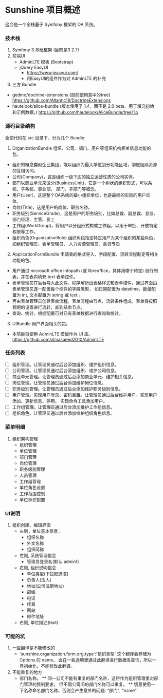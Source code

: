 Sunshine 项目概述
========

这会是一个全栈基于 Symfony 框架的 OA 系统。

### 技术栈

1. Symfony 3 基础框架 (目前是3.2.7)
2. 前端UI
    * AdminLTE 模板 (Bootstrap)
    * jQuery EasyUI
        * https://www.jeasyui.com/
        * 用EasyUI的组件作为对 AdminLTE 的补充
3. 三方 Bundle
  - gedmo/doctrine-extensions (目前使用其中的tree)
    https://github.com/Atlantic18/DoctrineExtensions
  - hautelook/alice-bundle (版本使用了 1.4，而不是 2.0 beta。用于填充初始和示例数据。)
    https://github.com/hautelook/AliceBundle/tree/1.x

### 源码目录结构

全部代码在 src 目录下，分为几个 Bundle:

1. OrganizationBundle 组织、公司、部门、用户等组织机构相关信息功能的包。
* 组织的概念类似企业集团，能以组织为最大单位划分功能区域，彻底阻隔资源的互相访问。
* 公司(Company)，这是组织一级下边的独立运营性质的公司实体。
* 部门以商业单元来区分(BusinessUnit)，它是一个树状的组织形式，可以系统、子系统、事业部、
  部门、子部门等概念。
* 用户(User)，这是整个OA系统的最小组织单位，也是最终的实际的用户实体。
* 岗位(Title)，这是用户的岗位、职务名称。
* 职务级别(ServiceGrade)，这是用户的职务级别，比如总裁、副总裁、总监、部门经理、主管、员工
* 工作组(WorkGroup)，将用户以分组形式构成工作组，以用于审批、开放特定权限等工作。
* 组织角色(OrganizationRole) 组织角色指定特定用户为某个组织的某些角色，如组织管理员、表单管理员、
  人力资源管理员、薪资专员

2. ApplicationFormBundle 申请表的格式导入、字段配置、流转流程制定等相关功能的包。
* 用户通过 microsoft office infopath (或 libreoffice，具体用哪个待定) 自行制表，并在表内填充 text 表单控件。
* 表单管理员在后台导入此文件，程序解析出表格样式和表单控件，通过界面由表单管理员逐一配置每个控件的字段类型，
  如日期配置为 datetime，数量配置为 int, 文本配置为 string 或 text 。
* 再由表单管理员创建表单流程，表单流程由节点、流转条件组成。表单将按照预期的设置进行流转，直到结束节点。
* 查询、统计。根据配置可对已有表单数据进行查询和统计。

3. UIBundle 用户界面相关的包。
* 本项目将使用 AdminLTE 模板作为 UI 库。
  https://github.com/almasaeed2010/AdminLTE

### 任务列表

- [ ] 组织管理。让管理员通过后台添加组织、维护组织信息。
- [ ] 公司管理。让管理员通过后台添加组织、维护公司信息。
- [ ] 商业单元管理。让管理员通过后台添加商业单元、维护相关信息。
- [ ] 岗位管理。让管理员通过后台添加维护岗位信息。
- [ ] 职务级别管理。让管理员通过后台添加维护职务级别信息。
- [ ] 用户管理。实现用户登录、密码重置。让管理员通过后台维护用户，实现用户添加、更新信息、停用。
     实现命令工具添加用户。
- [ ] 工作组管理。让管理员通过后台添加维护工作组信息。
- [ ] 组织角色。让管理员通过后台添加维护组织角色信息。

### 菜单明细

1. 组织架构管理
    * 组织管理
    * 单位管理
    * 部门管理
    * 岗位管理
    * 职务级别管理
    * 人员管理
    * 工作组管理
    * 单位角色设置
    * 工作范围控制
    * 单位标识配置
    
### UI说明

1. 组织创建、编辑界面
    * 左侧，单位基本信息：
        * 组织名称
        * 外文名称
        * 组织简称
    * 左侧, 系统管理信息
        * 管理员登录名(默认 admin1)
    * 右侧, 组织说明信息
        * 单位类型(下拉框选取)
        * 负责人(法人)
        * 地址(公司注册地址)
        * 邮编
        * 电话
        * 传真
        * 网站
        * 邮件地址
     * 右侧, 单位描述(text)
     
### 可能的坑

1. 一些翻译是不能修改的
    * 'sunshine.organization.form.org.type':'组织类型'  这个翻译会存储为 Options 的 name，
      会在一些选项里通过此翻译进行数据库查询，所以一旦初始化，不能修改此翻译。
2. 不能重复的地方
    * 部门名称。
        ** 同一公司不能有重复的部门名称，这将作为组织管理里对部门管理的强制要求，
           但不同公司间的部门名称可以重复。
        ** 切忌使用一下名称命名部门名称，否则会产生意外的问题: "部门", "name"